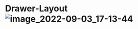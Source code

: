 # Drawer-Layout![image_2022-09-03_17-13-44](https://user-images.githubusercontent.com/110696633/188274345-ab47fe55-b354-472a-9d67-df145474ef5b.png)
